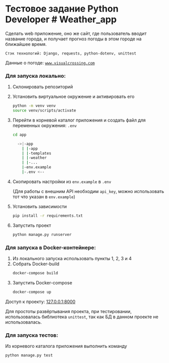 
# Тестовое задание Python **Developer** # Weather_app

Сделать web приложение, оно же сайт, где пользователь вводит название города, и получает прогноз погоды в этом городе на ближайшее время.

    Стэк технологий: Django, requests, python-dotenv, unittest

Данные о погоде: [`www.visualcrossing.com`](https://www.visualcrossing.com/)

### Для запуска локально:

 1. Склонировать репозиторий
 2. Установить виртуальное окружение и активировать его
	```bash
	python -m venv venv
	source venv/scripts/activate
	```
 3. Перейти в корневой каталог приложения и создать файл для переменных окружения: `.env`
	```bash
	cd app
	```
	```bash
	  ->|-app
	    | |-app
	    | |-templates
	    | |-weather
	    | |-...
	    |-env.example
	    |-.env <--
	```
 4. Скопировать настройки из `env.example` в `.env`

  	(Для работы с внешним API необходим `api_key`, можно использовать тот что указан в `env.example`)

 5. Установить зависимости
	```bash
	pip install -r requirements.txt
	```
 6. Запустить проект
	```bash
	python manage.py runserver
	```

### Для запуска в Docker-контейнере:

 1. Из локального запуска использовать пункты 1, 2, 3 и 4
 2. Собрать Docker-build
	```bash
	docker-compose build
	```
 3. Запустить Docker-compose
	```bash
	docker-compose up
	```
 
 Доступ к проекту: [127.0.0.1:8000](http://127.0.0.1:8000/)

Для простоты развёртывания проекта, при тестировании, использовалась библиотека `unittest`, так как БД в данном проекте не использовалась.

### Для запуска тестов:
Из корневого каталога приложения выполнить команду
```bash
python manage.py test
```
